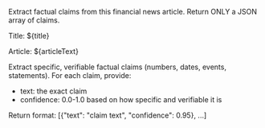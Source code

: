 Extract factual claims from this financial news article. Return ONLY a JSON array of claims.

Title: ${title}

Article: ${articleText}

Extract specific, verifiable factual claims (numbers, dates, events, statements). For each claim, provide:
- text: the exact claim
- confidence: 0.0-1.0 based on how specific and verifiable it is

Return format: [{"text": "claim text", "confidence": 0.95}, ...]
